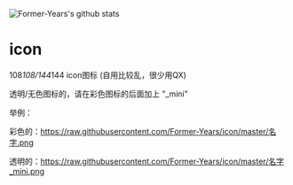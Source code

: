 ![Former-Years's github stats](https://github-readme-stats.vercel.app/api?username=Former-Years&show_icons=true&theme=vue-dark)

# icon
108*108/144*144 icon图标
(自用比较乱，很少用QX)

透明/无色图标的，请在彩色图标的后面加上 "_mini"

举例：

彩色的：https://raw.githubusercontent.com/Former-Years/icon/master/名字.png

透明的：https://raw.githubusercontent.com/Former-Years/icon/master/名字_mini.png

